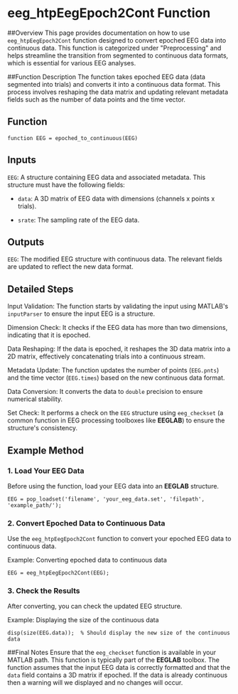# eeg_htpEegEpoch2Cont Function

##Overview
This page provides documentation on how to use `eeg_htpEegEpoch2Cont` function designed to convert epoched EEG data into continuous data. This function is categorized under "Preprocessing" and helps streamline the transition from segmented to continuous data formats, which is essential for various EEG analyses.

##Function Description
The function takes epoched EEG data (data segmented into trials) and converts it into a continuous data format. This process involves reshaping the data matrix and updating relevant metadata fields such as the number of data points and the time vector.

## Function
```
function EEG = epoched_to_continuous(EEG)
```
## Inputs
`EEG`: A structure containing EEG data and associated metadata. This structure must have the following fields:

- `data`: A 3D matrix of EEG data with dimensions (channels x points x trials).
    
- `srate`: The sampling rate of the EEG data.

## Outputs
`EEG`: The modified EEG structure with continuous data. The relevant fields are updated to reflect the new data format.

## Detailed Steps
Input Validation: The function starts by validating the input using MATLAB's `inputParser` to ensure the input EEG is a structure.

Dimension Check: It checks if the EEG data has more than two dimensions, indicating that it is epoched.

Data Reshaping: If the data is epoched, it reshapes the 3D data matrix into a 2D matrix, effectively concatenating trials into a continuous stream.

Metadata Update: The function updates the number of points (`EEG.pnts`) and the time vector (`EEG.times`) based on the new continuous data format.

Data Conversion: It converts the data to `double` precision to ensure numerical stability.

Set Check: It performs a check on the `EEG` structure using `eeg_checkset` (a common function in EEG processing toolboxes like **EEGLAB**) to ensure the structure's consistency.

## Example Method

### 1. Load Your EEG Data
Before using the function, load your EEG data into an **EEGLAB** structure.

```
EEG = pop_loadset('filename', 'your_eeg_data.set', 'filepath', 'example_path/');
```
### 2. Convert Epoched Data to Continuous Data
Use the `eeg_htpEegEpoch2Cont` function to convert your epoched EEG data to continuous data.

Example: Converting epoched data to continuous data

```
EEG = eeg_htpEegEpoch2Cont(EEG);
```

### 3. Check the Results
After converting, you can check the updated EEG structure.

Example: Displaying the size of the continuous data

```
disp(size(EEG.data));  % Should display the new size of the continuous data
```

##Final Notes
Ensure that the `eeg_checkset` function is available in your MATLAB path. This function is typically part of the **EEGLAB** toolbox. The function assumes that the input EEG data is correctly formatted and that the `data` field contains a 3D matrix if epoched. If the data is already continuous then a warning will we displayed and no changes will occur.

